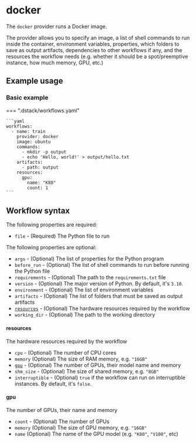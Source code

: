 # docker

The `docker` provider runs a Docker image. 

The provider allows you to specify an image, a list of shell commands to run inside the container, 
environment variables, properties, which folders to save as output artifacts, dependencies to
other workflows if any, and the resources the workflow needs 
(e.g. whether it should be a spot/preemptive instance, how much memory, GPU, etc.) 

## Example usage 

### Basic example

=== ".dstack/workflows.yaml"

    ```yaml
    workflows:
      - name: train
        provider: docker
        image: ubuntu
        commands:
          - mkdir -p output
          - echo 'Hello, world!' > output/hello.txt
        artifacts:
          - path: output
        resources:
          gpu:
            name: "K80"
            count: 1
    ```

## Workflow syntax

The following properties are required:

- `file` - (Required) The Python file to run

The following properties are optional:

- `args` - (Optional) The list of properties for the Python program
- `before_run` - (Optional) The list of shell commands to run before running the Python file
- `requirements` - (Optional) The path to the `requirements.txt` file
- `version` - (Optional) The major version of Python. By default, it's `3.10`.
- `environment` - (Optional) The list of environment variables 
- `artifacts` - (Optional) The list of folders that must be saved as output artifacts
- [`resources`](#resources) - (Optional) The hardware resources required by the workflow
- `working_dir` - (Optional) The path to the working directory

#### resources

The hardware resources required by the workflow

- `cpu` - (Optional) The number of CPU cores
- `memory` (Optional) The size of RAM memory, e.g. `"16GB"`
- [`gpu`](#gpu) - (Optional) The number of GPUs, their model name and memory
- `shm_size` - (Optional) The size of shared memory, e.g. `"8GB"`
- `interruptible` - (Optional) `true` if the workflow can run on interruptible instances.
    By default, it's `false`.

#### gpu

The number of GPUs, their name and memory

- `count` - (Optional) The number of GPUs
- `memory` (Optional) The size of GPU memory, e.g. `"16GB"`
- `name` (Optional) The name of the GPU model (e.g. `"K80"`, `"V100"`, etc)